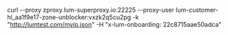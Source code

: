 curl --proxy zproxy.lum-superproxy.io:22225 --proxy-user lum-customer-hl_aa1f9e17-zone-unblocker:vxzk2q5cu2pg -k "http://lumtest.com/myip.json" -H "x-lum-onboarding: 22c8715aae50adca"
